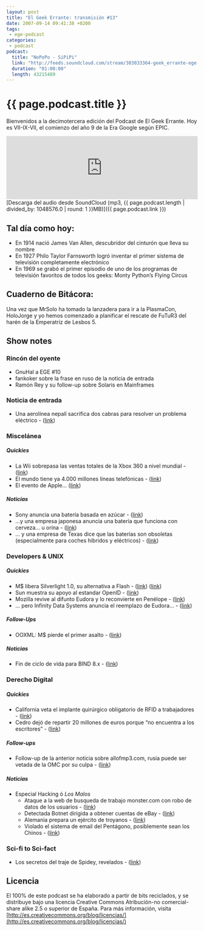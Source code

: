 ```yaml
---
layout: post
title: "El Geek Errante: transmisión #13"
date: 2007-09-14 09:41:38 +0200
tags:
 - ege-podcast
categories:
 - podcast
podcast:
  title: "NoPoPo - SiPiPi"
  link: "http://feeds.soundcloud.com/stream/303033364-geek_errante-ege-podcast-ep13.mp3"
  duration: "01:00:00"
  length: 43215489
---
```


# {{ page.podcast.title }}
Bienvenidos a la decimotercera edición del Podcast de El Geek Errante. Hoy es VII-IX-VII, el comienzo del año 9 de la Era Google según EPIC.

<iframe width="100%" height="166" scrolling="no" frameborder="no" src="https://w.soundcloud.com/player/?url=https%3A//api.soundcloud.com/tracks/303033364&amp;color=ff5500&amp;auto_play=false&amp;hide_related=false&amp;show_comments=true&amp;show_user=true&amp;show_reposts=false"></iframe>
[Descarga del audio desde SoundCloud (mp3, {{ page.podcast.length | divided_by: 1048576.0 | round: 1 }}MB)]({{ page.podcast.link }})

## Tal día como hoy:
- En 1914 nació James Van Allen, descubridor del cinturón que lleva su nombre
- En 1927 Philo Taylor Farnsworth logró inventar el primer sistema de televisión completamente electrónico
- En 1969 se grabó el primer episodio de uno de los programas de televisión favoritos de todos los geeks: Monty Python’s Flying Circus

## Cuaderno de Bitácora:
Una vez que MrSolo ha tomado la lanzadera para ir a la PlasmaCon, HoloJorge y yo hemos comenzado a planificar el rescate de FuTuR3 del harén de la Emperatriz de Lesbos 5.

## Show notes

### Rincón del oyente
- GnuHal a EGE #10
- fankoker sobre la frase en ruso de la noticia de entrada
- Ramón Rey y su follow-up sobre Solaris en Mainframes

### Noticia de entrada
- Una aerolínea nepalí sacrifica dos cabras para resolver un problema eléctrico - ([link](http://www.dvorak.org/blog/2007/09/05/airline-sacrifices-goats-to-solve-electrical-problem/))

### Miscelánea

##### Quickies
- La Wii sobrepasa las ventas totales de la Xbox 360 a nivel mundial - ([link](https://techcrunch.com/2007/08/23/wii-overtakes-xbox-360-for-top-lifetime-sales-honors/))
- El mundo tiene ya 4.000 millones líneas telefónicas - ([link](http://web.archive.org/web/20070904192526/http://news.yahoo.com/s/ap/20070904/ap_on_hi_te/un_booming_phones))
- El evento de Apple… ([link](http://www.macrumors.com/2007/08/28/apple-event-september-5th-2007/))

##### Noticias
- Sony anuncia una batería basada en azúcar - ([link](http://www.i4u.com/15095/sweet-sony-sugar-battery))
- …y una empresa japonesa anuncia una batería que funciona con cerveza… u orina - ([link](http://www.theregister.co.uk/2007/09/04/nopopo/))
- … y una empresa de Texas dice que las baterías son obsoletas (especialmente para coches híbridos y eléctricos) - ([link](http://web.archive.org/web/20070910090804/http://news.yahoo.com/s/ap/no_more_batteries))

### Developers & UNIX

##### Quickies
- M$ libera Silverlight 1.0, su alternativa a Flash - ([link](http://www.macnn.com/articles/07/09/05/ms.ships.silverlight.10/)) ([link](http://web.archive.org/web/20071101082859/http://www.infoworld.com/article/07/08/24/java-kernel_1.html))
- Sun muestra su apoyo al estandar OpenID - ([link](http://web.archive.org/web/20070903053541/http://today.java.net/pub/a/today/2007/08/29/j1-2k7-mtH10.html))
- Mozilla revive al difunto Eudora y lo reconvierte en Penélope - ([link](https://techcrunch.com/2007/09/04/mozilla-revives-eudorayou-remember-eudora-dont-you/))
- … pero Infinity Data Systems anuncia el reemplazo de Eudora… - ([link](http://web.archive.org/web/20071018122503/http://macminute.com/2007/09/05/eudora-successor))

##### Follow-Ups
- OOXML: M$ pierde el primer asalto - ([link](https://it.slashdot.org/story/07/09/04/1250215/iso-says-no-to-microsofts-ooxml-standard))

##### Noticias
- Fin de ciclo de vida para BIND 8.x - ([link](http://web.archive.org/web/20071018173550/http://www.hispasec.com/unaaldia/3228))

### Derecho Digital

##### Quickies
- California veta el implante quirúrgico obligatorio de RFID a trabajadores - ([link](https://science.slashdot.org/story/07/09/03/1847248/california-blocks-rfid-implants-in-workers))
- Cedro dejó de repartir 20 millones de euros porque “no encuentra a los escritores” - ([link](http://www.internautas.org/html/4446.html))

##### Follow-ups
- Follow-up de la anterior noticia sobre allofmp3.com, rusia puede ser vetada de la OMC por su culpa - ([link](http://web.archive.org/web/20071018131842/http://diarioti.com/gate/n.php?id=15124))

##### Noticias
- Especial Hacking ó *Los Malos*
    - Ataque a la web de busqueda de trabajo monster.com con robo de datos de los usuarios - ([link](https://it.slashdot.org/firehose.pl?op=view&id=261247))
    - Detectada Botnet dirigida a obtener cuentas de eBay - ([link](http://www.theregister.co.uk/2007/09/10/ebay_botnet_attack/))
    - Alemania prepara un ejército de troyanos - ([link](http://web.archive.org/web/20071012140852/http://theinquirer.es/2007/09/02/alemania_prepara_una_ejercito_de_troyanos.html))
    - Violado el sistema de email del Pentágono, posiblemente sean los Chinos - ([link](http://www.theregister.co.uk/2007/09/04/china_hack_pentagon_leak/))

### Sci-fi to Sci-fact
- Los secretos del traje de Spidey, revelados - ([link](http://www.sliceofscifi.com/2007/08/29/sci-fi-to-sci-fact-a-working-spider-man-suit/))

## Licencia
El 100% de este podcast se ha elaborado a partir de bits reciclados, y se distribuye bajo una licencia Creative Commons Atribución-no comercial-share alike 2.5 o superior de España. Para más información, visita [http://es.creativecommons.org/blog/licencias/](http://es.creativecommons.org/blog/licencias/)

